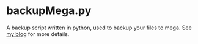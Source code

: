 # backupMega.py
A backup script written in python, used to backup your files to mega. See [my blog](https://searene.github.io/2015/12/27/backup-script/) for more details.
